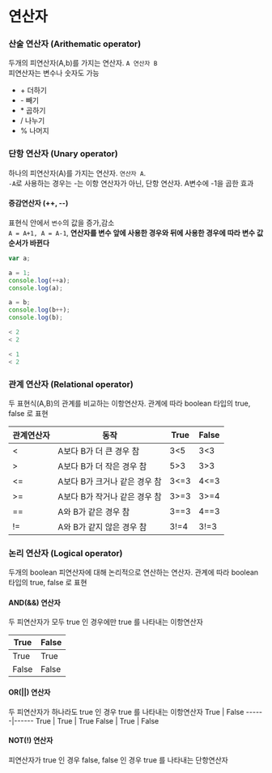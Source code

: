 연산자
======
### 산술 연산자 (Arithematic operator)
두개의 피연산자(A,b)를 가지는 연산자. `A 연산자 B`  
피연산자는 변수나 숫자도 가능
+ \+ 더하기
+ \- 빼기
+ \* 곱하기
+ \/ 나누기
+ \% 나머지
### 단항 연산자 (Unary operator)
하나의 피연산자(A)를 가지는 연산자. `연산자 A`.  
`-A`로 사용하는 경우는 \-는 이항 연산자가 아닌, 단항 연산자. A변수에 -1을 곱한 효과
#### 증감연산자 (++, --)
표현식 안에서 `변수`의 값을 증가,감소  
`A = A+1, A = A-1`, **연산자를 변수 앞에 사용한 경우와 뒤에 사용한 경우에 따라 변수 값 순서가 바뀐다**
```js
var a;

a = 1;
console.log(++a);
console.log(a);

a = b;
console.log(b++);
console.log(b);

< 2
< 2

< 1
< 2
```
### 관계 연산자 (Relational operator)
두 표현식(A,B)의 관계를 비교하는 이항연산자. 관계에 따라 boolean 타입의 true, false 로 표현

관계연산자 | 동작 | True | False
-----------|------|------|------
< | A보다 B가 더 큰 경우 참 | 3<5 | 3<3
> | A보다 B가 더 작은 경우 참 | 5>3 | 3>3
<= | A보다 B가 크거나 같은 경우 참 | 3<=3 | 4<=3
\>= | A보다 B가 작거나 같은 경우 참 | 3>=3 | 3>=4
== | A와 B가 같은 경우 참 | 3==3 | 4==3
!= | A와 B가 같지 않은 경우 참 | 3!=4 | 3!=3
### 논리 연산자 (Logical operator)
두개의 boolean 피연산자에 대해 논리적으로 연산하는 연산자. 관계에 따라 boolean 타입의 true, false 로 표현
#### AND(&&) 연산자
두 피연산자가 모두 true 인 경우에만 true 를 나타내는 이항연산자

True | False
------|------
True | True | False
False | False | False

#### OR(||) 연산자
두 피연산자가 하나라도 true 인 경우 true 를 나타내는 이항연산자
True | False
------|------
True | True | True
False | True | False

#### NOT(!) 연산자
피연산자가 true 인 경우 false, false 인 경우 true 를 나타내는 단항연산자